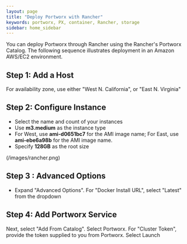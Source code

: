 ```yaml
---
layout: page
title: "Deploy Portworx with Rancher"
keywords: portworx, PX, container, Rancher, storage
sidebar: home_sidebar
---
```

You can deploy Portworx through Rancher using the Rancher's Portworx Catalog.
The following sequence illustrates deployment in an Amazon AWS/EC2 environment.

## Step 1: Add a Host
For availability zone, use either "West N. California", or "East N. Virginia"

## Step 2: Configure Instance

* Select the name and count of your instances
* Use **m3.medium** as the instance type
* For West, use **ami-d0651bc7** for the AMI image name;  For East, use **ami-ebe6a98b** for the AMI image name.
* Specify **128GB** as the root size

(/images/rancher.png)

## Step 3 : Advanced Options

* Expand "Advanced Options".  For "Docker Install URL", select "Latest" from the dropdown

## Step 4:  Add Portworx Service

Next, select "Add From Catalog".  Select Portworx.
For "Cluster Token", provide the token supplied to you from Portworx.
Select Launch



